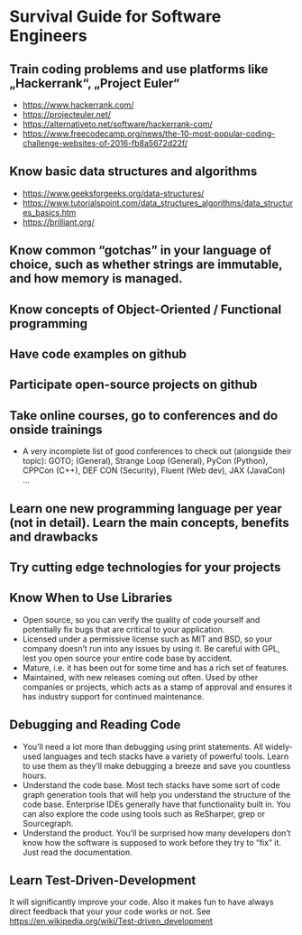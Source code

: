 # Survival Guide for Software Engineers

## Train coding problems and use platforms like „Hackerrank“, „Project Euler“
   * https://www.hackerrank.com/
   * https://projecteuler.net/
   * https://alternativeto.net/software/hackerrank-com/
   * https://www.freecodecamp.org/news/the-10-most-popular-coding-challenge-websites-of-2016-fb8a5672d22f/   
   
## Know basic data structures and algorithms
   * https://www.geeksforgeeks.org/data-structures/
   * https://www.tutorialspoint.com/data_structures_algorithms/data_structures_basics.htm
   * https://brilliant.org/
## Know common “gotchas” in your language of choice, such as whether strings are immutable, and how memory is managed.

## Know concepts of Object-Oriented / Functional programming

## Have code examples on github

## Participate open-source projects on github

## Take online courses, go to conferences and do onside trainings
* A very incomplete list of good conferences to check out (alongside their topic): GOTO; (General), Strange Loop (General), PyCon (Python), CPPCon (C++), DEF CON (Security), Fluent (Web dev), JAX (JavaCon) ...

## Learn one new programming language per year (not in detail). Learn the main concepts, benefits and drawbacks

## Try cutting edge technologies for your projects

## Know When to Use Libraries

* Open source, so you can verify the quality of code yourself and potentially fix bugs that are critical to your application.
* Licensed under a permissive license such as MIT and BSD, so your company doesn’t run into any issues by using it. Be careful with GPL, lest you open source your entire code base by accident.
* Mature, i.e. it has been out for some time and has a rich set of features.
* Maintained, with new releases coming out often. Used by other companies or projects, which acts as a stamp of approval and ensures it has industry support for continued maintenance.
  
## Debugging and Reading Code
* You’ll need a lot more than debugging using print statements. All widely-used languages and tech stacks have a variety of powerful tools. Learn to use them as they’ll make debugging a breeze and save you countless hours.
* Understand the code base. Most tech stacks have some sort of code graph generation tools that will help you understand the structure of the code base. Enterprise IDEs generally have that functionality built in. You can also explore the code using tools such as ReSharper, grep or Sourcegraph.
* Understand the product. You’ll be surprised how many developers don’t know how the software is supposed to work before they try to “fix” it. Just read the documentation. 

## Learn Test-Driven-Development
It will significantly improve your code. Also it makes fun to have always direct feedback that your your code works or not.
See https://en.wikipedia.org/wiki/Test-driven_development

